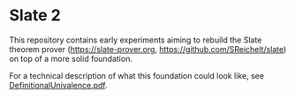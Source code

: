 # Slate 2

This repository contains early experiments aiming to rebuild the Slate theorem prover
(https://slate-prover.org, https://github.com/SReichelt/slate) on top of a more solid foundation.

For a technical description of what this foundation could look like, see
[DefinitionalUnivalence.pdf](doc/DefinitionalUnivalence/DefinitionalUnivalence.pdf).

